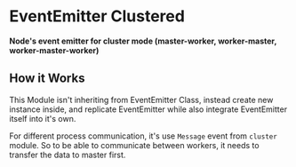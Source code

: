 # EventEmitter Clustered
**Node's event emitter for cluster mode (master-worker, worker-master, worker-master-worker)**

## How it Works

This Module isn't inheriting from EventEmitter Class, instead create new instance inside, and replicate EventEmitter while also integrate EventEmitter itself into it's own.

For different process communication, it's use `Message` event from `cluster` module. So to be able to communicate between workers, it needs to transfer the data to master first.
